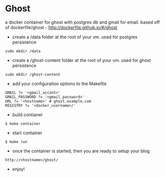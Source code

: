 Ghost 
=====

a docker container for ghost with postgres db and gmail for email. based off of dockerfile/ghost - http://dockerfile.github.io/#/ghost

* create a /data folder at the root of your vm. used for postgres persistence
```
sudo mkdir /data
```

* create a /ghost-content folder at the root of your vm. used for ghost persistence
```
sudo mkdir /ghost-content
```

* add your configuration options to the Makefile
```
GMAIL ?= '<gmail_accont>'
GMAIL_PASSWORD ?= '<gmail_password>'
URL ?= '<hostname>' # ghost.example.com
REGISTRY ?= '<docker_username>/'
```

* build contianer
```
$ make container
```

* start container
```
$ make run
```

* once the container is started, then you are ready to setup your blog
```
http://<hostname>/ghost/
```

* enjoy!